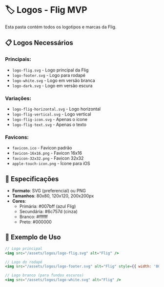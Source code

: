 # 🏷️ Logos - Flig MVP

Esta pasta contém todos os logotipos e marcas da Flig.

## 📋 Logos Necessários

### Principais:
- `logo-flig.svg` - Logo principal da Flig
- `logo-footer.svg` - Logo para rodapé
- `logo-white.svg` - Logo em versão branca
- `logo-dark.svg` - Logo em versão escura

### Variações:
- `logo-flig-horizontal.svg` - Logo horizontal
- `logo-flig-vertical.svg` - Logo vertical
- `logo-flig-icon.svg` - Apenas o ícone
- `logo-flig-text.svg` - Apenas o texto

### Favicons:
- `favicon.ico` - Favicon padrão
- `favicon-16x16.png` - Favicon 16x16
- `favicon-32x32.png` - Favicon 32x32
- `apple-touch-icon.png` - Ícone para iOS

## 🎨 Especificações

- **Formato**: SVG (preferencial) ou PNG
- **Tamanhos**: 80x80, 120x120, 200x200px
- **Cores**: 
  - Primária: #007bff (azul Flig)
  - Secundária: #6c757d (cinza)
  - Branco: #ffffff
  - Preto: #000000

## 📝 Exemplo de Uso

```jsx
// Logo principal
<img src="/assets/logos/logo-flig.svg" alt="Flig" />

// Logo do rodapé
<img src="/assets/logos/logo-footer.svg" alt="Flig" style={{ width: '80px' }} />

// Logo branco (para fundos escuros)
<img src="/assets/logos/logo-white.svg" alt="Flig" />
```
